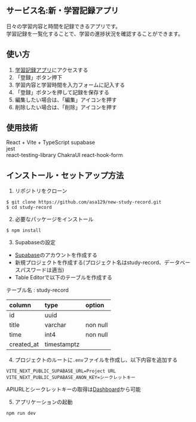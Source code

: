 ## サービス名:新・学習記録アプリ
日々の学習内容と時間を記録できるアプリです。  
学習記録を一覧化することで、学習の進捗状況を確認することができます。  

## 使い方
1. [学習記録アプリ](https://new-study-record.web.app/)にアクセスする
2. 「登録」ボタン押下
3. 学習内容と学習時間を入力フォームに記入する
4. 「登録」ボタンを押して記録を保存する
5. 編集したい場合は、「編集」アイコンを押す
6. 削除したい場合は、「削除」アイコンを押す
## 使用技術
React + Vite + TypeScript
supabase  
jest  
react-testing-library
ChakraUI
react-hook-form
## インストール・セットアップ方法
1. リポジトリをクローン
 ```
 $ git clone https://github.com/asa129/new-study-record.git
 $ cd study-record
 ```

2. 必要なパッケージをインストール
 ```
 $ npm install
 ```

3. Supabaseの設定
 * [Supabase](https://supabase.com/)のアカウントを作成する
 * 新規プロジェクトを作成する(プロジェクト名はstudy-record、データベースパスワードは適当)
 * Table Editorで以下のテーブルを作成する

 テーブル名 : study-record
 
 | column | type | option |
 |:------|:-----|:-------|
 |id|uuid| |
 |title|varchar |non null|
 |time|int4 |non null|
 |created_at|timestamptz ||

4. プロジェクトのルートに`.env`ファイルを作成し、以下内容を追加する
 ```
 VITE_NEXT_PUBLIC_SUPABASE_URL=Project URL
 VITE_NEXT_PUBLIC_SUPABASE_ANON_KEY=シークレットキー
 ```
 APIURLとシークレットキーの取得は[Dashboard](https://supabase.com/dashboard/project/_/settings/api)から可能  

5. アプリケーションの起動
```
npm run dev
```
